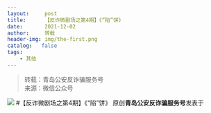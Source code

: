 ```yaml
---
layout:     post
title:      【反诈微剧场之第4期】《“陷”饼》
date:       2021-12-02
author:     转载
header-img: img/the-first.png
catalog:   false
tags:
    - 其他
---
```


<blockquote><p>转载：青岛公安反诈骗服务号<br>
来源：微信公众号</p></blockquote>

![]({{site.baseurl}}/postimg/1GjWwxYB3dluCZLdH7FwamdgQ4rVIsmkkUlJp3GCiacpgZkPwYrIgmp9sojaG5RpJRXdctpHjAibS74PkCulwlyw.jpeg)
#【反诈微剧场之第4期】《“陷”饼》
原创**青岛公安反诈骗服务号**发表于
